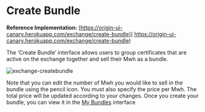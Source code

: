 # Create Bundle
**Reference Implementation:** [https://origin-ui-canary.herokuapp.com/exchange/create-bundle]( https://origin-ui-canary.herokuapp.com/exchange/create-bundle) 

The ‘Create Bundle’ interface allows users to group certificates that are active on the exchange together and sell their Mwh as a bundle. 

![exchange-createbundle](images/exchange/exchange-createbundle.png)

Note that you can edit the number of Mwh you would like to sell in the bundle using the pencil icon. You must also specify the price per Mwh. The total price will be updated according to your changes. Once you create your bundle, you can view it in the [My Bundles](./my-bundles.md) interface

